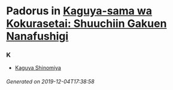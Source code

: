 # Padorus in [Kaguya-sama wa Kokurasetai: Shuuchiin Gakuen Nanafushigi](https://myanimelist.net/manga/115783/Kaguya-sama_wa_Kokurasetai__Shuuchiin_Gakuen_Nanafushigi)

### K
* [Kaguya Shinomiya](https://github.com/shadow578/Project-Padoru/blob/master/table-of-contents/characters/KaguyaShinomiya.md)

###### Generated on 2019-12-04T17:38:58
